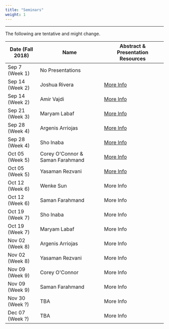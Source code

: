 ```yaml
---
title: "Seminars"
weight: 1
---
```


***


The following are tentative and might change.

Date (Fall 2018)|  Name    | Abstract & Presentation Resources
 --------------|----------|------------------------
 Sep 7 (Week 1)  |No Presentations|
 Sep 14 (Week 2) | Joshua Rivera| [More Info](sep-14th-josh)
 Sep 14 (Week 2) | Amir Vajdi |   [More Info](sep-14th-amir)
 Sep 21 (Week 3) |Maryam Labaf|   [More Info](sep-21st-maryam)   		   
 Sep 28 (Week 4) |Argenis Arriojas| [More Info](sep-28th-argenis)
 Sep 28 (Week 4) |Sho Inaba| [More Info](sep-28th-sho)
 Oct 05 (Week 5) |Corey O'Connor & Saman Farahmand | [More Info](oct-05th-coreyandsaman)
 Oct 05 (Week 5) |Yasaman Rezvani| [More Info](oct-05-th-yasaman)
 Oct 12 (Week 6) |Wenke Sun|More Info<!-- ](wenke/wenke1) -->
 Oct 12 (Week 6) |Saman Farahmand |More Info<!-- ](saman/saman1) -->
 Oct 19 (Week 7) |Sho Inaba|More Info<!-- ](sho/sho2) -->
 Oct 19 (Week 7) |Maryam Labaf|More Info<!-- ](maryam/maryam2) --> 
 Nov 02 (Week 8) |Argenis Arriojas| More Info<!-- ](argenis/argenis2) -->
 Nov 02 (Week 8) |Yasaman Rezvani|More Info<!-- ](yasaman/yasaman2) -->
 Nov 09 (Week 9) |Corey O'Connor|More Info<!-- ](corey/corey1) -->
 Nov 09 (Week 9) |Saman Farahmand |More Info<!-- ](saman/saman2) -->
 Nov 30 (Week ?) | TBA|More Info
 Dec 07 (Week ?) | TBA|More Info






